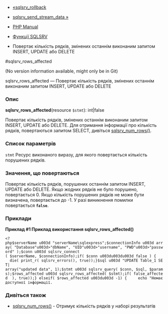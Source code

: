 - [«sqlsrv_rollback](function.sqlsrv-rollback.md)
- [sqlsrv_send_stream_data »](function.sqlsrv-send-stream-data.md)

- [PHP Manual](index.md)
- [Функції SQLSRV](ref.sqlsrv.md)
- Повертає кількість рядків, змінених останнім виконаним
запитом INSERT, UPDATE або DELETE

#sqlsrv_rows_affected

(No version information available, might only be in Git)

sqlsrv_rows_affected — Повертає кількість рядків, змінених останнім
виконаним запитом INSERT, UPDATE або DELETE

### Опис

**sqlsrv_rows_affected**(resource `$stmt`): int\|false

Повертає кількість рядків, змінених останнім виконаним запитом
INSERT, UPDATE або DELETE. Для отримання інформації про кількість рядків,
повертаються запитом SELECT, дивіться
[sqlsrv_num_rows()](function.sqlsrv-num-rows.md).

### Список параметрів

`stmt`
Ресурс виконаного виразу, для якого повертається кількість
порушених рядків.

### Значення, що повертаються

Повертає кількість рядків, порушених останнім запитом INSERT,
UPDATE або DELETE. Якщо жодних рядків не було порушено, повертається
0. Якщо кількість порушених рядків не може бути визначена,
повертається до -1. У разі виникнення помилки повертається **`false`**.

### Приклади

**Приклад #1 Приклад використання **sqlsrv_rows_affected()****

` <?php$serverName u003d "serverName\sqlexpress";$connectionInfo u003d array( "Database"u003d>"dbName", "UID"u003d>"username", "PWD"u003d>"password" );$conn u003d sqlsrv_connect ( $serverName, $connectionInfo);if( $conn u003du003du003d false ) {     die( print_r( sqlsrv_errors(), true));}$sql u003d "UPDATE Table_1 SET| array("updated data", 1);$stmt u003d sqlsrv_query( $conn, $sql, $params);$rows_affected u003d sqlsrv_rows_affected( $stmt);if( false_affected  ), true));} elseif( $rows_affected u003du003d -1) {     echo "Немає доступної інформації. `

### Дивіться також

- [sqlsrv_num_rows()](function.sqlsrv-num-rows.md) - Отримує
кількість рядків у наборі результатів
